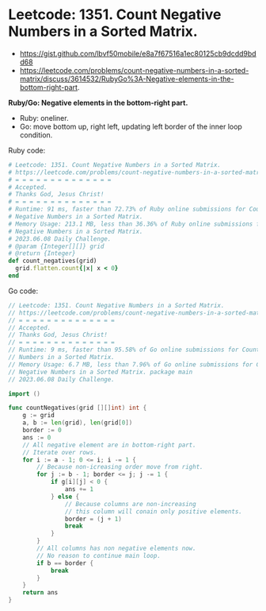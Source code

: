# Leetcode: 1351. Count Negative Numbers in a Sorted Matrix.

- https://gist.github.com/lbvf50mobile/e8a7f67516a1ec80125cb9dcdd9bdd68
- https://leetcode.com/problems/count-negative-numbers-in-a-sorted-matrix/discuss/3614532/RubyGo%3A-Negative-elements-in-the-bottom-right-part.

**Ruby/Go: Negative elements in the bottom-right part.**

- Ruby: oneliner.
- Go: move bottom up, right left, updating left border of the inner loop condition.

Ruby code:
```Ruby
# Leetcode: 1351. Count Negative Numbers in a Sorted Matrix.
# https://leetcode.com/problems/count-negative-numbers-in-a-sorted-matrix/
# = = = = = = = = = = = = = =
# Accepted.
# Thanks God, Jesus Christ!
# = = = = = = = = = = = = = =
# Runtime: 91 ms, faster than 72.73% of Ruby online submissions for Count
# Negative Numbers in a Sorted Matrix.
# Memory Usage: 213.1 MB, less than 36.36% of Ruby online submissions for Count
# Negative Numbers in a Sorted Matrix.
# 2023.06.08 Daily Challenge.
# @param {Integer[][]} grid
# @return {Integer}
def count_negatives(grid)
  grid.flatten.count{|x| x < 0}
end
```

Go code:
```Go
// Leetcode: 1351. Count Negative Numbers in a Sorted Matrix.
// https://leetcode.com/problems/count-negative-numbers-in-a-sorted-matrix/
// = = = = = = = = = = = = = =
// Accepted.
// Thanks God, Jesus Christ!
// = = = = = = = = = = = = = =
// Runtime: 9 ms, faster than 95.58% of Go online submissions for Count Negative
// Numbers in a Sorted Matrix.
// Memory Usage: 6.7 MB, less than 7.96% of Go online submissions for Count
// Negative Numbers in a Sorted Matrix. package main
// 2023.06.08 Daily Challenge.

import ()

func countNegatives(grid [][]int) int {
	g := grid
	a, b := len(grid), len(grid[0])
	border := 0
	ans := 0
	// All negative element are in bottom-right part.
	// Iterate over rows.
	for i := a - 1; 0 <= i; i -= 1 {
		// Because non-icreasing order move from right.
		for j := b - 1; border <= j; j -= 1 {
			if g[i][j] < 0 {
				ans += 1
			} else {
				// Because columns are non-increasing
				// this column will conain only positive elements.
				border = (j + 1)
				break
			}
		}
		// All columns has non negative elements now.
		// No reason to continue main loop.
		if b == border {
			break
		}
	}
	return ans
}
```
